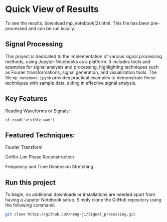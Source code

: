 # Quick View of Results

To see the results, download mp_notebook(2).html. This file has been pre-processed and can be run locally.


## Signal Processing


This project is dedicated to the implementation of various signal processing methods, using Jupyter Notebooks as a platform. It includes tools and examples for signal analysis and processing, highlighting techniques such as Fourier transformations, signal generation, and visualization tools. The file `mp_notebook.ipynb` provides practical examples to demonstrate these techniques with sample data, aiding in effective signal analysis.

## Key Features

Reading Waveforms or Signals: 

    sf.read('visible.wav')
 
## Featured Techniques:
Fourier Transform

Griffin-Lim Phase Reconstruction

Frequency and Time Dimension Stretching

## Run this project
To begin, no additional downloads or installations are needed apart from having a Jupyter Notebook setup. Simply clone the GitHub repository using the following command:
```bash
git clone https://github.com/neng-ji/Signal_processing.git
